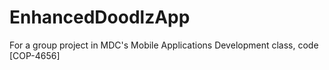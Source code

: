 # EnhancedDoodlzApp
For a group project in MDC's Mobile Applications Development class, code [COP-4656]
